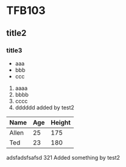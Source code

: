 # TFB103
## title2
### title3
- aaa
- bbb
- ccc

1. aaaa
2. bbbb
3. cccc
4. dddddd added by test2


Name|Age|Height
----|---|------
Allen|25|175
Ted|23|180

adsfadsfsafsd
321 Added something by test2
